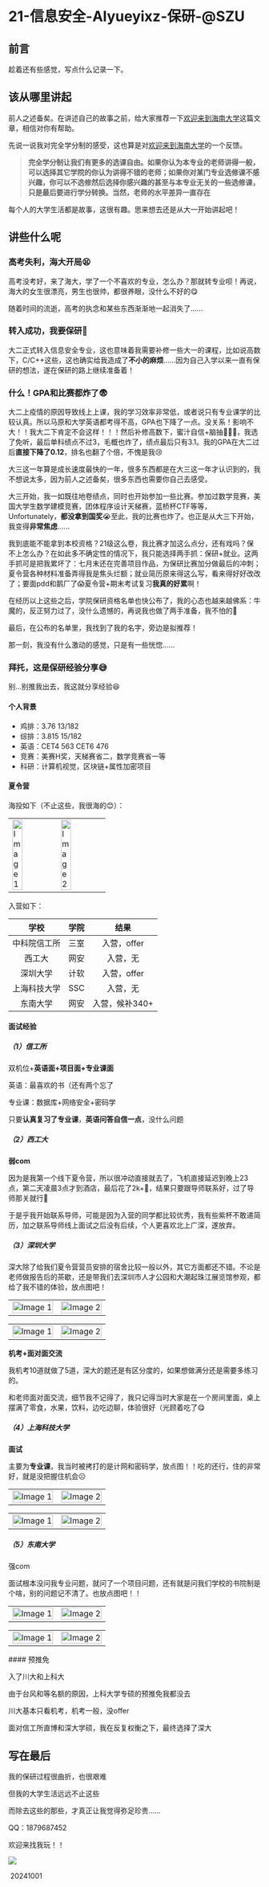 # 21-信息安全-AIyueyixz-保研-@SZU

## 前言

趁着还有些感觉，写点什么记录一下。

## 该从哪里讲起

前人之述备矣。在讲述自己的故事之前，给大家推荐一下[欢迎来到海南大学](https://hainanu-application.github.io/#/welcome-to-hnu)这篇文章，相信对你有帮助。

先说一说我对完全学分制的感受，这也算是对[欢迎来到海南大学](https://hainanu-application.github.io/#/welcome-to-hnu)的一个反馈。

> **完全学分制让我们有更多的选课自由。如果你认为本专业的老师讲得一般，可以选择其它学院的你认为讲得不错的老师；如果你对某门专业选修课不感兴趣，你可以不选修然后选择你感兴趣的甚至与本专业无关的一些选修课，只是最后要进行学分转换。当然，老师的水平差异一直存在**

每个人的大学生活都是故事，这很有趣。思来想去还是从大一开始讲起吧！

## 讲些什么呢  

### 高考失利，海大开局😫

高考没考好，来了海大，学了一个不喜欢的专业，怎么办？那就转专业呗！再说，海大的女生很漂亮，男生也很帅，都很养眼，没什么不好的😋

随着时间的流逝，高考的执念和某些东西渐渐地一起消失了......

### 转入成功，我要保研🥰

大二正式转入信息安全专业，这也意味着我需要补修一些大一的课程，比如说高数下，C/C++这些，这也确实给我造成了**不小的麻烦**......因为自己入学以来一直有保研的想法，遂在保研的路上继续准备着！

### 什么！GPA和比赛都炸了😨

大二上疫情的原因导致线上上课，我的学习效率非常低，或者说只有专业课学的比较认真。所以马原和大学英语都考得不高，GPA也下降了一点。没关系！影响不大！！我大二下肯定不会这样！！！然后补修高数下，蜜汁自信+脑抽🤡🤡🤡，我选了免听，最后单科绩点不过3，毛概也炸了，绩点最后只有3.1。我的GPA在大二过后**直接下降了0.12**，排名也翻了个倍，不愧是我😢

大三这一年算是成长速度最快的一年，很多东西都是在大三这一年才认识到的，我不想说太多，因为前人之述备矣，很多东西也需要你自己去感受。

大三开始，我一如既往地卷绩点，同时也开始参加一些比赛。参加过数学竞赛，美国大学生数学建模竞赛，团体程序设计天梯赛，蓝桥杯CTF等等，Unfortunately，**都没拿到国奖**😭至此，我的比赛也炸了。也正是从大三下开始，我变得**非常焦虑**......

我到底能不能拿到本校资格？21级这么卷，我比赛才加这么点分，还有戏吗？保不上怎么办？在如此多不确定性的情况下，我只能选择两手抓：保研+就业。这两手抓可是把我累坏了：七月末还在完善项目作品，为保研比赛加分做最后的冲刺；夏令营各种材料准备弄得我是焦头烂额；就业简历原来得这么写，看来得好好改改了；要面pdd和鹅厂了😱夏令营+期末考试复习**我真的好累**啊！

在经历以上这些之后，学院保研资格名单也快公布了，我的心态也越来越佛系：牛魔的，反正努力过了，没什么遗憾的，再说我也做了两手准备，我不怕的😤

最后，在公布的名单里，我找到了我的名字，旁边是拟推荐！

那一刻，我没有什么激动的感觉，只是有一些恍惚......

### 拜托，这是保研经验分享😅

别...别推我出去，我这就分享经验😆

#### 个人背景

- 鸡排：3.76 13/182
- 综排：3.815 15/182
- 英语：CET4 563 CET6 476
- 竞赛：美赛H奖，天梯赛省二，数学竞赛省一等
- 科研：计算机视觉，区块链+属性加密项目

#### 夏令营

海投如下（不止这些，我很海的😊）：

<table>
  <tr>
    <td>
      <img src="/personal-summary/cse/img/school1.png" alt="Image 1" style="width:50%;object-fit=cover;">
    </td>
    <td>
      <img src="/personal-summary/cse/img/school2.png" alt="Image 2" style="width:50%;object-fit=cover;">
    </td>
  </tr>
</table>


入营如下：

|     学校     | 学院 |      结果      |
| :----------: | :--: | :------------: |
| 中科院信工所 | 三室 |  入营，offer   |
|    西工大    | 网安 |    入营，无    |
|   深圳大学   | 计软 |  入营，offer   |
| 上海科技大学 | SSC  |    入营，无    |
|   东南大学   | 网安 | 入营，候补340+ |

#### 面试经验

##### （1）信工所

双机位+**英语面+项目面+专业课面**

英语：最喜欢的书（还有两个忘了

专业课：数据库+网络安全+密码学

只要**认真复习了专业课**，**英语问答自信一点**，没什么问题

##### （2）西工大

**弱com**

因为是我第一个线下夏令营，所以很冲动直接就去了，飞机直接延迟到晚上23点，第二天凌晨3点才到酒店，最后花了2k+🤡，结果只要跟导师联系好，过了导师那关就行🙂

于是乎我开始联系导师，可能是因为入营的同学都比较优秀，我有些紫杯不敢递简历，加之联系导师线上面试之后没有后续，个人更喜欢北上广深，遂放弃。

##### （3）深圳大学

深大除了给我们夏令营营员安排的宿舍比较一般以外，其它方面都还不错。不论是老师做报告后的茶歇，还是带我们去深圳市人才公园和大潮起珠江展览馆参观，都给了我不错的体验，放点图吧！

<table>
  <tr>
    <td>
      <img src="/personal-summary/cse/img/szu3.jpg" alt="Image 1" style="width:100%;object-fit=cover;">
    </td>
    <td>
      <img src="/personal-summary/cse/img/szu4.jpg" alt="Image 2" style="width:100%;object-fit=cover;">
    </td>
  </tr>
</table>

<table>
  <tr>
    <td>
      <img src="/personal-summary/cse/img/szu1.png" alt="Image 1" style="width:100%;object-fit=cover;">
    </td>
    <td>
      <img src="/personal-summary/cse/img/szu2.png" alt="Image 2" style="width:100%;object-fit=cover;">
    </td>
  </tr>
</table>

**机考+面对面交流**

我机考10道就做了5道，深大的题还是有区分度的，如果想做满分还是需要多练习的。

和老师面对面交流，细节我不记得了，我只记得当时大家是在一个房间里面，桌上摆满了零食，水果，饮料，边吃边聊，体验很好（光顾着吃了😋

##### （4）上海科技大学

**面试**

主要为**专业课**，我当时被拷打的是计网和密码学，放点图！！吃的还行，住的非常好，就是没把握住机会☹

<table>
  <tr>
    <td>
      <img src="/personal-summary/cse/img/skd2.jpg" alt="Image 1" style="width:100%;object-fit=cover;">
    </td>
    <td>
      <img src="/personal-summary/cse/img/skd1.jpg" alt="Image 2" style="width:100%;object-fit=cover;">
    </td>
  </tr>
</table>

<table>
  <tr>
    <td>
      <img src="/personal-summary/cse/img/skd3.jpg" alt="Image 1" style="width:100%;object-fit=cover;">
    </td>
    <td>
      <img src="/personal-summary/cse/img/skd4.jpg" alt="Image 2" style="width:100%;object-fit=cover;">
    </td>
  </tr>
</table>

##### （5）东南大学

强com

面试根本没问我专业问题，就问了一个项目问题，还有就是问我们学校的书院制是个啥，别的问题记不清了。也放点图吧！！

<table>
  <tr>
    <td>
      <img src="/personal-summary/cse/img/seu1.jpg" alt="Image 1" style="width:100%;object-fit=cover;">
    </td>
    <td>
      <img src="/personal-summary/cse/img/seu3.jpg" alt="Image 2" style="width:100%;object-fit=cover;">
    </td>
  </tr>
</table>

<table>
  <tr>
    <td>
      <img src="/personal-summary/cse/img/seu2.jpg" alt="Image 1" style="width:100%;object-fit=cover;">
    </td>
    <td>
      <img src="/personal-summary/cse/img/seu4.jpg" alt="Image 2" style="width:100%;object-fit=cover;">
    </td>
  </tr>
</table>
#### 预推免

入了川大和上科大

由于台风和等名额的原因，上科大学专硕的预推免我都没去

川大基本只看机考，机考一般，没offer

面对信工所直博和深大学硕，我在反复权衡之下，最终选择了深大


## 写在最后

我的保研过程很曲折，也很艰难

但我的大学生活远远不止这些

而除去这些的那些，才真正让我觉得弥足珍贵......

QQ：1879687452

欢迎来找我玩！！

![](/personal-summary/cse/img/milk_dragon.gif)

​																										      20241001
